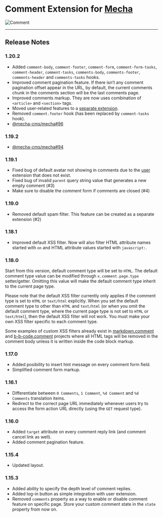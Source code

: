 Comment Extension for [Mecha](https://github.com/mecha-cms/mecha)
=================================================================

![Comment](https://user-images.githubusercontent.com/1669261/110820519-c1ffd500-82c1-11eb-9d81-260e8ddb24ee.png)

---

Release Notes
-------------

### 1.20.2

 - Added `comment-body`, `comment-footer`, `comment-form`, `comment-form-tasks`, `comment-header`, `comment-tasks`, `comments-body`, `comments-footer`, `comments-header` and `comments-tasks` hooks.
 - Improved comment pagination feature. If there isn&rsquo;t any comment pagination offset appear in the URL, by default, the current comments chunk in the comments section will be the last comments page.
 - Improved comments markup. They are now uses combination of `<article>` and `<section>` tags.
 - Moved user-related features to a [separate extension](https://github.com/mecha-cms/x.user.comment).
 - Removed `comment.footer` hook (has been replaced by `comment-tasks` hook).
 - [@mecha-cms/mecha#96](https://github.com/mecha-cms/mecha/issues/96)

### 1.19.2

 - [@mecha-cms/mecha#94](https://github.com/mecha-cms/mecha/issues/94)

### 1.19.1

 - Fixed bug of default avatar not showing in comments due to the [user](https://github.com/mecha-cms/x.user) extension that does not exist.
 - Fixed bug of invalid `parent` query string value that generates a new empty comment (#3)
 - Make sure to disable the comment form if comments are closed (#4)

### 1.19.0

 - Removed default spam filter. This feature can be created as a separate extension (#2)

### 1.18.1

 - Improved default XSS filter. Now will also filter HTML attribute names started with `on` and HTML attribute values started with `javascript:`.

### 1.18.0

Start from this version, default comment type will be set to `HTML`. The default comment type value can be modified through `x.comment.page.type` setter/getter. Omitting this value will make the default comment type inherit to the current page type.

Please note that the default XSS filter currently only applies if the comment type is set to `HTML` or `text/html` explicitly. When you set the default comment type to other than `HTML` and `text/html` (or when you omit the default comment type, where the current page type is not set to `HTML` or `text/html`), then the default XSS filter will not work. You must make your own XSS filter specific to each comment type.

Some examples of custom XSS filters already exist in [markdown.comment](https://github.com/mecha-cms/x.markdown.comment) and [b-b-code.comment](https://github.com/mecha-cms/x.b-b-code.comment) projects where all HTML tags will be removed in the comment body unless it is written inside the code block markup.

### 1.17.0

 - Added posibility to insert hint message on every comment form field.
 - Simplified comment form markup.

### 1.16.1

 - Differentiate between `0 Comments`, `1 Comment`, `%d Comment` and `%d Comments` translation items.
 - Redirect to the correct page URL immediately whenever users try to access the form action URL directly (using the `GET` request type).

### 1.16.0

 - Added `target` attribute on every comment reply link (and comment cancel link as well).
 - Added comment pagination feature.

### 1.15.4

 - Updated layout.

### 1.15.3

 - Added ability to specify the depth level of comment replies.
 - Added log-in button as simple integration with user extension.
 - Removed `comments` property as a way to enable or disable comment feature on specific page. Store your custom comment state in the `state` property from now on.